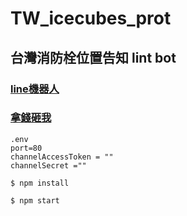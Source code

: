 # TW_icecubes_prot
## 台灣消防栓位置告知 lint bot
### [line機器人](https://liff.line.me/1645278921-kWRPP32q/?accountId=092byusf)
### [拿錢砸我](https://p.ecpay.com.tw/8E29ABF)
```
.env 
port=80
channelAccessToken = ""
channelSecret =""
```

`$ npm install`

`$ npm start`

